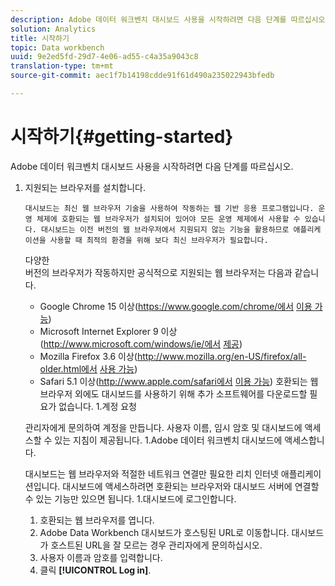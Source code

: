 ```yaml
---
description: Adobe 데이터 워크벤치 대시보드 사용을 시작하려면 다음 단계를 따르십시오.
solution: Analytics
title: 시작하기
topic: Data workbench
uuid: 9e2ed5fd-29d7-4e06-ad55-c4a35a9043c8
translation-type: tm+mt
source-git-commit: aec1f7b14198cdde91f61d490a235022943bfedb

---
```



# 시작하기{#getting-started}

Adobe 데이터 워크벤치 대시보드 사용을 시작하려면 다음 단계를 따르십시오.

1. 지원되는 브라우저를 설치합니다.

       대시보드는 최신 웹 브라우저 기술을 사용하여 작동하는 웹 기반 응용 프로그램입니다. 운영 체제에 호환되는 웹 브라우저가 설치되어 있어야 모든 운영 체제에서 사용할 수 있습니다. 대시보드는 이전 버전의 웹 브라우저에서 지원되지 않는 기능을 활용하므로 애플리케이션을 사용할 때 최적의 환경을 위해 보다 최신 브라우저가 필요합니다.
   다양한     
     버전의 브라우저가 작동하지만 공식적으로 지원되는 웹 브라우저는 다음과 같습니다.
   
   * Google Chrome 15 이상(https://www.google.com/chrome/에서 [이용 가능](https://www.google.com/chrome/))
   * Microsoft Internet Explorer 9 이상(http://www.microsoft.com/windows/ie/에서 [제공](http://www.microsoft.com/windows/ie/))
   * Mozilla Firefox 3.6 이상(http://www.mozilla.org/en-US/firefox/all-older.html에서 [사용 가능](http://www.mozilla.org/en-US/firefox/all-older.html))
   * Safari 5.1 이상(http://www.apple.com/safari에서 [이용 가능](http://www.apple.com/safari))
   호환되는 웹 브라우저 외에도 대시보드를 사용하기 위해 추가 소프트웨어를 다운로드할 필요가 없습니다. 1.계정 요청

   관리자에게 문의하여 계정을 만듭니다. 사용자 이름, 임시 암호 및 대시보드에 액세스할 수 있는 지침이 제공됩니다. 1.Adobe 데이터 워크벤치 대시보드에 액세스합니다.

   대시보드는 웹 브라우저와 적절한 네트워크 연결만 필요한 리치 인터넷 애플리케이션입니다. 대시보드에 액세스하려면 호환되는 브라우저와 대시보드 서버에 연결할 수 있는 기능만 있으면 됩니다. 1.대시보드에 로그인합니다.
   1. 호환되는 웹 브라우저를 엽니다.
   1. Adobe Data Workbench 대시보드가 호스팅된 URL로 이동합니다. 대시보드가 호스트된 URL을 잘 모르는 경우 관리자에게 문의하십시오.
   1. 사용자 이름과 암호를 입력합니다.
   1. 클릭 **[!UICONTROL Log in]**.
